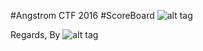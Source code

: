 #Angstrom CTF 2016
#ScoreBoard
![alt tag](https://github.com/MrMugiwara/WriteupsCTF/blob/master/AngstromCTF2016/AngstromCTF.png)

Regards, By
![alt tag](https://github.com/MrMugiwara/MrMugiwara.github.io/blob/master/images/Mr.Mugiwara.jpg)

